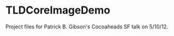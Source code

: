 TLDCoreImageDemo
================

Project files for Patrick B. Gibson's Cocoaheads SF talk on 5/10/12.